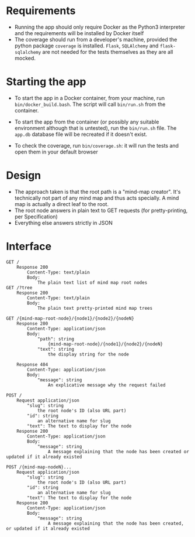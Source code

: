 # Requirements

* Running the app should only require Docker as the Python3 interpreter and the requirements will be installed by Docker itself
* The coverage should run from a developer's machine, provided the python package `coverage` is installed.
`Flask`, `SQLAlchemy` and `flask-sqlalchemy` are not needed for the tests themselves as they are all mocked.

# Starting the app

* To start the app in a Docker container, from your machine, run `bin/docker_build.bash`. The script will call `bin/run.sh` from the container.

* To start the app from the container (or possibly any suitable environment although that is untested), run the `bin/run.sh` file.
The `app.db` database file will be recreated if it doesn't exist.

* To check the coverage, run `bin/coverage.sh`: it will run the tests and open them in your default browser

# Design

* The approach taken is that the root path is a "mind-map creator". It's technically not part of any mind map and thus acts specially. A mind map is actually a direct leaf to the root.
* The root node answers in plain text to GET requests (for pretty-printing, per Specification)
* Everything else answers strictly in JSON

# Interface

```
GET /
	Response 200
		Content-Type: text/plain
		Body:
			The plain text list of mind map root nodes
GET /?tree
	Response 200
		Content-Type: text/plain
		Body:
			The plain text pretty-printed mind map trees

GET /{mind-map-root-node}/{node1}/{node2}/{nodeN}
	Response 200
		Content-Type: application/json
		Body:
			"path": string
				{mind-map-root-node}/{node1}/{node2}/{nodeN}
			"text": string
				the display string for the node

	Response 404
		Content-Type: application/json
		Body:
			"message": string
				An explicative message why the request failed

POST /
	Request application/json
		"slug": string
			the root node's ID (also URL part)
		"id": string
			an alternative name for slug
		"text": The text to display for the node
	Response 200
		Content-Type: application/json
		Body:
			"message": string
				A message explaining that the node has been created or updated if it already existed

POST /{mind-map-nodeN}...
	Request application/json
		"slug": string
			the root node's ID (also URL part)
		"id": string
			an alternative name for slug
		"text": The text to display for the node
	Response 200
		Content-Type: application/json
		Body:
			"message": string
				A message explaining that the node has been created, or updated if it already existed
```
